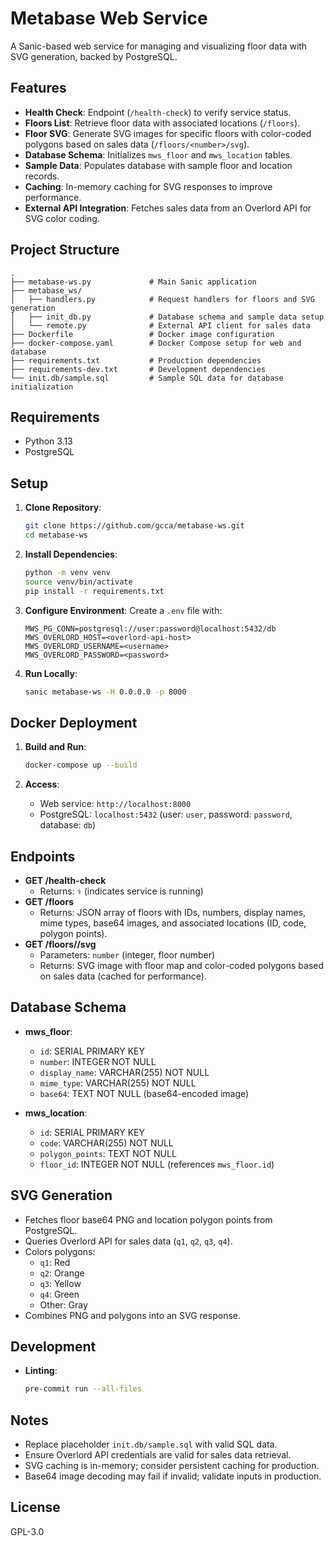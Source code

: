 # Metabase Web Service

A Sanic-based web service for managing and visualizing floor data with SVG generation, backed by PostgreSQL.

## Features

- **Health Check**: Endpoint (`/health-check`) to verify service status.
- **Floors List**: Retrieve floor data with associated locations (`/floors`).
- **Floor SVG**: Generate SVG images for specific floors with color-coded polygons based on sales data (`/floors/<number>/svg`).
- **Database Schema**: Initializes `mws_floor` and `mws_location` tables.
- **Sample Data**: Populates database with sample floor and location records.
- **Caching**: In-memory caching for SVG responses to improve performance.
- **External API Integration**: Fetches sales data from an Overlord API for SVG color coding.

## Project Structure

```text
.
├── metabase-ws.py             # Main Sanic application
├── metabase_ws/
│   ├── handlers.py            # Request handlers for floors and SVG generation
│   ├── init_db.py             # Database schema and sample data setup
│   └── remote.py              # External API client for sales data
├── Dockerfile                 # Docker image configuration
├── docker-compose.yaml        # Docker Compose setup for web and database
├── requirements.txt           # Production dependencies
├── requirements-dev.txt       # Development dependencies
└── init.db/sample.sql         # Sample SQL data for database initialization
```

## Requirements

- Python 3.13
- PostgreSQL

## Setup

1. **Clone Repository**:
   ```bash
   git clone https://github.com/gcca/metabase-ws.git
   cd metabase-ws
   ```

2. **Install Dependencies**:
   ```bash
   python -m venv venv
   source venv/bin/activate
   pip install -r requirements.txt
   ```

3. **Configure Environment**:
   Create a `.env` file with:
   ```
   MWS_PG_CONN=postgresql://user:password@localhost:5432/db
   MWS_OVERLORD_HOST=<overlord-api-host>
   MWS_OVERLORD_USERNAME=<username>
   MWS_OVERLORD_PASSWORD=<password>
   ```

4. **Run Locally**:
   ```bash
   sanic metabase-ws -H 0.0.0.0 -p 8000
   ```

## Docker Deployment

1. **Build and Run**:
   ```bash
   docker-compose up --build
   ```

2. **Access**:
   - Web service: `http://localhost:8000`
   - PostgreSQL: `localhost:5432` (user: `user`, password: `password`, database: `db`)

## Endpoints

- **GET /health-check**
  - Returns: `⚕️` (indicates service is running)
- **GET /floors**
  - Returns: JSON array of floors with IDs, numbers, display names, mime types, base64 images, and associated locations (ID, code, polygon points).
- **GET /floors/<number>/svg**
  - Parameters: `number` (integer, floor number)
  - Returns: SVG image with floor map and color-coded polygons based on sales data (cached for performance).

## Database Schema

- **mws_floor**:
  - `id`: SERIAL PRIMARY KEY
  - `number`: INTEGER NOT NULL
  - `display_name`: VARCHAR(255) NOT NULL
  - `mime_type`: VARCHAR(255) NOT NULL
  - `base64`: TEXT NOT NULL (base64-encoded image)

- **mws_location**:
  - `id`: SERIAL PRIMARY KEY
  - `code`: VARCHAR(255) NOT NULL
  - `polygon_points`: TEXT NOT NULL
  - `floor_id`: INTEGER NOT NULL (references `mws_floor.id`)

## SVG Generation

- Fetches floor base64 PNG and location polygon points from PostgreSQL.
- Queries Overlord API for sales data (`q1`, `q2`, `q3`, `q4`).
- Colors polygons:
  - `q1`: Red
  - `q2`: Orange
  - `q3`: Yellow
  - `q4`: Green
  - Other: Gray
- Combines PNG and polygons into an SVG response.

## Development

- **Linting**:
   ```bash
   pre-commit run --all-files
   ```

## Notes

- Replace placeholder `init.db/sample.sql` with valid SQL data.
- Ensure Overlord API credentials are valid for sales data retrieval.
- SVG caching is in-memory; consider persistent caching for production.
- Base64 image decoding may fail if invalid; validate inputs in production.

## License

GPL-3.0
